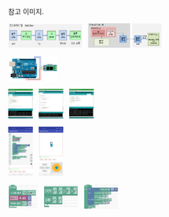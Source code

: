 참고 이미지.

<img src="images/AndroidBlocklyCodeProc.png" width="150" height="50"/> &nbsp; <img src="images/ArduBlockly_SysConfig.png" width="150" height="50"/>

<img src="images/ArduinoUNO-Bluetooth_Sch.png" width="100" height="50"/>

<img src="images/Arduino_SerialPort.png" width="50" height="60"/> &nbsp; <img src="images/Arduino_Serial.png" width="50" height="60"/>
 &nbsp; <img src="images/Arduino_Board.png" width="50" height="60"/>

<img src="images/ArduBlockly_block_code.jpg" width="50" height="100"/> &nbsp; <img src="images/ArduinoBlockly_run_st.jpg" width="50" height="100"/>

<img src="images/blockly_exam_init.jpg" width="60" height="50"/> &nbsp; <img src="images/blockly_exam_joystick.jpg" width="70" height="50"/>
 &nbsp; <img src="images/blockly_exam_loop.jpg" width="70" height="50"/>

